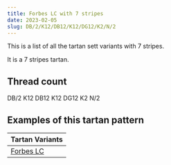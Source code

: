 ```yaml
---
title: Forbes LC with 7 stripes
date: 2023-02-05
slug: DB/2/K12/DB12/K12/DG12/K2/N/2
---
```

This is a list of all the tartan sett variants with 7 stripes.

It is a 7 stripes tartan.


## Thread count
DB/2 K12 DB12 K12 DG12 K2 N/2

## Examples of this tartan pattern

| Tartan Variants |
|---------------|
| [Forbes LC](/variants/db/2/k12/db12/k12/dg12/k2/n/2-db000052-dg11450d-k000000-naaaaaa)||

